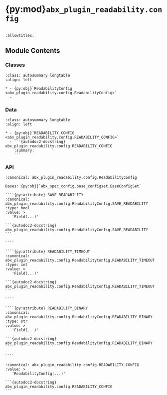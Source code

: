 # {py:mod}`abx_plugin_readability.config`

```{py:module} abx_plugin_readability.config
```

```{autodoc2-docstring} abx_plugin_readability.config
:allowtitles:
```

## Module Contents

### Classes

````{list-table}
:class: autosummary longtable
:align: left

* - {py:obj}`ReadabilityConfig <abx_plugin_readability.config.ReadabilityConfig>`
  -
````

### Data

````{list-table}
:class: autosummary longtable
:align: left

* - {py:obj}`READABILITY_CONFIG <abx_plugin_readability.config.READABILITY_CONFIG>`
  - ```{autodoc2-docstring} abx_plugin_readability.config.READABILITY_CONFIG
    :summary:
    ```
````

### API

`````{py:class} ReadabilityConfig(_case_sensitive: bool | None = None, _nested_model_default_partial_update: bool | None = None, _env_prefix: str | None = None, _env_file: pydantic_settings.sources.DotenvType | None = ENV_FILE_SENTINEL, _env_file_encoding: str | None = None, _env_ignore_empty: bool | None = None, _env_nested_delimiter: str | None = None, _env_parse_none_str: str | None = None, _env_parse_enums: bool | None = None, _cli_prog_name: str | None = None, _cli_parse_args: bool | list[str] | tuple[str, ...] | None = None, _cli_settings_source: pydantic_settings.sources.CliSettingsSource[typing.Any] | None = None, _cli_parse_none_str: str | None = None, _cli_hide_none_type: bool | None = None, _cli_avoid_json: bool | None = None, _cli_enforce_required: bool | None = None, _cli_use_class_docs_for_groups: bool | None = None, _cli_exit_on_error: bool | None = None, _cli_prefix: str | None = None, _cli_flag_prefix_char: str | None = None, _cli_implicit_flags: bool | None = None, _cli_ignore_unknown_args: bool | None = None, _secrets_dir: pydantic_settings.sources.PathType | None = None, **values: typing.Any)
:canonical: abx_plugin_readability.config.ReadabilityConfig

Bases: {py:obj}`abx_spec_config.base_configset.BaseConfigSet`

````{py:attribute} SAVE_READABILITY
:canonical: abx_plugin_readability.config.ReadabilityConfig.SAVE_READABILITY
:type: bool
:value: >
   'Field(...)'

```{autodoc2-docstring} abx_plugin_readability.config.ReadabilityConfig.SAVE_READABILITY
```

````

````{py:attribute} READABILITY_TIMEOUT
:canonical: abx_plugin_readability.config.ReadabilityConfig.READABILITY_TIMEOUT
:type: int
:value: >
   'Field(...)'

```{autodoc2-docstring} abx_plugin_readability.config.ReadabilityConfig.READABILITY_TIMEOUT
```

````

````{py:attribute} READABILITY_BINARY
:canonical: abx_plugin_readability.config.ReadabilityConfig.READABILITY_BINARY
:type: str
:value: >
   'Field(...)'

```{autodoc2-docstring} abx_plugin_readability.config.ReadabilityConfig.READABILITY_BINARY
```

````

`````

````{py:data} READABILITY_CONFIG
:canonical: abx_plugin_readability.config.READABILITY_CONFIG
:value: >
   'ReadabilityConfig(...)'

```{autodoc2-docstring} abx_plugin_readability.config.READABILITY_CONFIG
```

````
